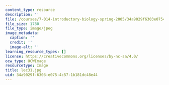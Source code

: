 ```yaml
---
content_type: resource
description: ''
file: /courses/7-014-introductory-biology-spring-2005/34a9029f6303e0754c571b181dc48e44_lec31.jpg
file_size: 1780
file_type: image/jpeg
image_metadata:
  caption: ''
  credit: ''
  image-alt: ''
learning_resource_types: []
license: https://creativecommons.org/licenses/by-nc-sa/4.0/
ocw_type: OCWImage
resourcetype: Image
title: lec31.jpg
uid: 34a9029f-6303-e075-4c57-1b181dc48e44
---
```

